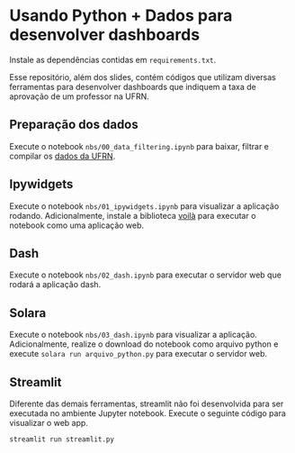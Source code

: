 # Usando Python + Dados para desenvolver dashboards

Instale as dependências contidas em `requirements.txt`.

Esse repositório, além dos slides, contém códigos que utilizam 
diversas ferramentas para desenvolver dashboards que indiquem 
a taxa de aprovação de um professor na UFRN.

## Preparação dos dados

Execute o notebook `nbs/00_data_filtering.ipynb` para baixar, filtrar e 
compilar os [dados da UFRN](https://dados.ufrn.br/).

## Ipywidgets

Execute o notebook `nbs/01_ipywidgets.ipynb` para visualizar a aplicação 
rodando. Adicionalmente, instale a biblioteca [voilà](https://github.com/voila-dashboards/voila) 
para executar o notebook como uma aplicação web.

## Dash

Execute o notebook `nbs/02_dash.ipynb` para executar o servidor web que 
rodará a aplicação dash.

## Solara

Execute o notebook `nbs/03_dash.ipynb` para visualizar a aplicação. 
Adicionalmente, realize o download do notebook como arquivo python e 
execute `solara run arquivo_python.py` para executar o servidor web.

## Streamlit

Diferente das demais ferramentas, streamlit não foi desenvolvida 
para ser executada no ambiente Jupyter notebook. Execute o seguinte 
código para visualizar o web app.

```
streamlit run streamlit.py
```
